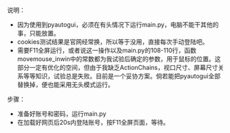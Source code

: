 说明：

+   因为使用到pyautogui，必须在有头情况下运行main.py，电脑不能干其他的事，只能放置。
+   cookies测试结果是官网经常换，所以等于没用，直接每次手动登陆吧。
+   需要F11全屏运行，或者说这一操作以及main.py的108-110行，函数movemouse_inwin中的常数都为我试验后确定的参数，用于鼠标的位置。这部分一定有优化的空间，但由于我缺乏ActionChains，视口尺寸、屏幕尺寸关系等等知识，试验总是失败。目前是一个妥协方案。倘若能把pyautogui全部替换掉，便也能采用无头模式运行。

步骤：

+   准备好账号和密码，运行main.py
+   在加载好网页后20s内登陆账号，按F11全屏页面，等待。
